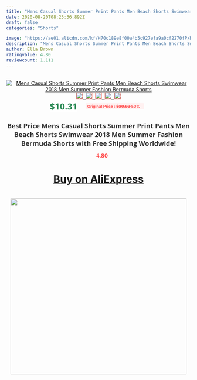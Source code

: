 ```yaml
---
title: "Mens Casual Shorts Summer Print Pants Men Beach Shorts Swimwear 2018 Men Summer Fashion Bermuda Shorts"
date: 2020-08-20T08:25:36.892Z
draft: false
categories: "Shorts"

image: "https://ae01.alicdn.com/kf/H70c189e8f00a4b5c927efa9a0cf2270fP/Mens-Casual-Shorts-Summer-Print-Pants-Men-Beach-Shorts-Swimwear-2018-Men-Summer-Fashion-Bermuda-Shorts.jpg"
description: "Mens Casual Shorts Summer Print Pants Men Beach Shorts Swimwear 2018 Men Summer Fashion Bermuda Shorts"
author: Ella Brown
ratingvalue: 4.80
reviewcount: 1.111
---
```

<br>
<div style="text-align: center;">
<a href="https://s.click.aliexpress.com/e/_Aomb6l" target="_blank" rel="nofollow noopener noreferrer"><img alt="Mens Casual Shorts Summer Print Pants Men Beach Shorts Swimwear 2018 Men Summer Fashion Bermuda Shorts" class="magnifier-image" src="https://ae01.alicdn.com/kf/H70c189e8f00a4b5c927efa9a0cf2270fP/Mens-Casual-Shorts-Summer-Print-Pants-Men-Beach-Shorts-Swimwear-2018-Men-Summer-Fashion-Bermuda-Shorts.jpg_640x640.jpg">
<br>
<img style="border:1px solid salmon" src="https://ae01.alicdn.com/kf/H70c189e8f00a4b5c927efa9a0cf2270fP/Mens-Casual-Shorts-Summer-Print-Pants-Men-Beach-Shorts-Swimwear-2018-Men-Summer-Fashion-Bermuda-Shorts.jpg_120x120.jpg">&nbsp;&nbsp;<img style="border:1px solid salmon" src="https://ae01.alicdn.com/kf/H6393b09f838148dd85386f8627a5482fZ/Mens-Casual-Shorts-Summer-Print-Pants-Men-Beach-Shorts-Swimwear-2018-Men-Summer-Fashion-Bermuda-Shorts.jpg_120x120.jpg">&nbsp;&nbsp;<img style="border:1px solid salmon" src="https://ae01.alicdn.com/kf/H7ca8577bb5704ac385d4ae5d9e3040f8J/Mens-Casual-Shorts-Summer-Print-Pants-Men-Beach-Shorts-Swimwear-2018-Men-Summer-Fashion-Bermuda-Shorts.jpg_120x120.jpg">&nbsp;&nbsp;<img style="border:1px solid salmon" src="https://ae01.alicdn.com/kf/He064a4173240466cb531fff8767195afQ/Mens-Casual-Shorts-Summer-Print-Pants-Men-Beach-Shorts-Swimwear-2018-Men-Summer-Fashion-Bermuda-Shorts.jpg_120x120.jpg">&nbsp;&nbsp;<img style="border:1px solid salmon" src="https://ae01.alicdn.com/kf/H693c4bb6c6e442978b4e460bc545b86cq/Mens-Casual-Shorts-Summer-Print-Pants-Men-Beach-Shorts-Swimwear-2018-Men-Summer-Fashion-Bermuda-Shorts.jpg_120x120.jpg"></a></div><br0>
<div style="text-align: center;"><span style="background-color: white; border: 0px; box-sizing: border-box; color: seagreen; display: inline-block; font-family: &quot;open sans&quot; , &quot;arial&quot; , &quot;helvetica&quot; , sans-serif , &quot;heiti&quot;; font-size: 24px; font-stretch: inherit; font-weight: 700; line-height: inherit; margin: 0px 10px 0px 0px; padding: 0px; vertical-align: middle;">$10.31 </span>
<span style="background: rgb(255 , 241 , 241); border-radius: 3px; border: 0px; box-sizing: border-box; color: #ff4747; display: inline-block; font-family: inherit; font-size: 12px; font-stretch: inherit; font-style: inherit; font-variant: inherit; font-weight: 600; line-height: inherit; margin: 0px; padding: 2px 5px; transform: scale(0.9); vertical-align: middle;">Original Price : <b style="text-decoration: line-through;">$20.63 </b> 50%&nbsp;&nbsp;</span></div>
<h1 style="color: #333333; display: inline-block; font-family: &quot;open sans&quot; , &quot;arial&quot; , &quot;helvetica&quot; , sans-serif , &quot;heiti&quot;; font-size: 18px; font-stretch: inherit; font-weight: 700; text-align: center;">Best Price Mens Casual Shorts Summer Print Pants Men Beach Shorts Swimwear 2018 Men Summer Fashion Bermuda Shorts with Free Shipping Worldwide!</h1>
<div style="color: #ff4747; text-align: center;">
<img src="https://4.bp.blogspot.com/-M0ZcTcb-5uY/XleCXlxnR4I/AAAAAAAAAEc/OrjgMkXV1oMQFaCRZj5HQwOCBcu3w1FegCPcBGAYYCw/s1600/star.png" style="height: 15px;">&nbsp;<b>4.80</b></div>
<div class="button_cont" align="center"><a class="buynow_a" href="https://s.click.aliexpress.com/e/_Aomb6l" target="_blank" rel="nofollow noopener noreferrer"><H1>Buy on AliExpress</H1></a></div><br>
<div class="separator" style="clear: both; text-align: center;">
<img src="https://lh3.googleusercontent.com/-pTy5HemUv9M/XlePHvY0dAI/AAAAAAAAAE4/0nX5iRUoIWY8eMW9Dpxeirr157OZliDIgCLcBGAsYHQ/s1600/badge.gif" width="480">
</div>
